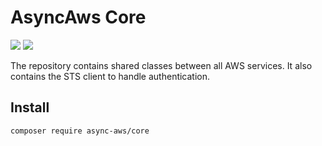 # AsyncAws Core

![](https://github.com/async-aws/core/workflows/Tests/badge.svg?branch=master)
![](https://github.com/async-aws/core/workflows/BC%20Check/badge.svg?branch=master)

The repository contains shared classes between all AWS services. It also contains
the STS client to handle authentication.

## Install

```cli
composer require async-aws/core
```
